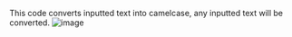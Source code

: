 This code converts inputted text into camelcase, any inputted text will be converted.
![image](https://github.com/user-attachments/assets/d53aa508-b1be-4773-9bf5-50ba4527305c)
